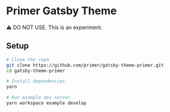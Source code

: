 # Primer Gatsby Theme

⚠️ DO NOT USE. This is an experiment.

## Setup

```sh
# Clone the repo
git clone https://github.com/primer/gatsby-theme-primer.git
cd gatsby-theme-primer

# Install dependencies
yarn

# Run example dev server
yarn workspace example develop
```
